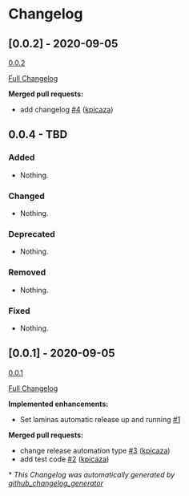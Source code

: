 # Changelog

## [0.0.2] - 2020-09-05

[0.0.2](https://github.com/kpicaza/laminas-component-installer-test/tree/0.0.2)

[Full Changelog](https://github.com/kpicaza/laminas-component-installer-test/compare/0.0.1...0.0.2)

**Merged pull requests:**

- add changelog [\#4](https://github.com/kpicaza/laminas-component-installer-test/pull/4) ([kpicaza](https://github.com/kpicaza))

## 0.0.4 - TBD

### Added

- Nothing.

### Changed

- Nothing.

### Deprecated

- Nothing.

### Removed

- Nothing.

### Fixed

- Nothing.

## [0.0.1] - 2020-09-05

[0.0.1](https://github.com/kpicaza/laminas-component-installer-test/tree/0.0.1)

[Full Changelog](https://github.com/kpicaza/laminas-component-installer-test/compare/a3c83ca616c3311dd1a8d350825a54a6323c7f74...0.0.1)

**Implemented enhancements:**

- Set laminas automatic release up and running [\#1](https://github.com/kpicaza/laminas-component-installer-test/issues/1)

**Merged pull requests:**

- change release automation type [\#3](https://github.com/kpicaza/laminas-component-installer-test/pull/3) ([kpicaza](https://github.com/kpicaza))
- add test code [\#2](https://github.com/kpicaza/laminas-component-installer-test/pull/2) ([kpicaza](https://github.com/kpicaza))



\* *This Changelog was automatically generated by [github_changelog_generator](https://github.com/github-changelog-generator/github-changelog-generator)*
